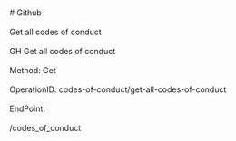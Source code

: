 <br>#     Github</br>
<br>Get all codes of conduct</br>
<br>GH Get all codes of conduct</br>
<br>Method: Get</br>
<br>OperationID: codes-of-conduct/get-all-codes-of-conduct</br>
<br>EndPoint:</br>
<br>/codes_of_conduct</br>
